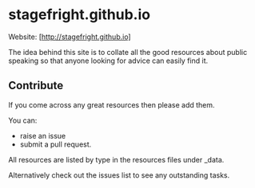 stagefright.github.io
=====================

Website: [http://stagefright.github.io]

The idea behind this site is to collate all the good resources about public speaking so that anyone looking for advice can easily find it.

Contribute
----------
If you come across any great resources then please add them.

You can:
- raise an issue
- submit a pull request.

All resources are listed by type in the resources files under _data.

Alternatively check out the issues list to see any outstanding tasks.
